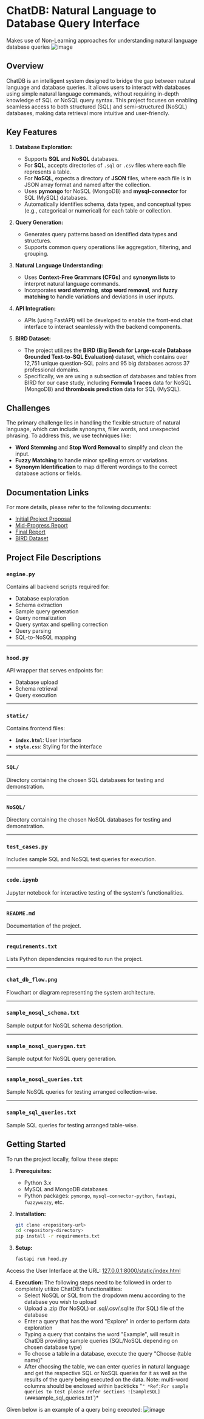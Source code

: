 # ChatDB: Natural Language to Database Query Interface
Makes use of Non-Learning approaches for understanding natural language database queries
![image](chat_db_flow.png)

## Overview
ChatDB is an intelligent system designed to bridge the gap between natural language and database queries. It allows users to interact with databases using simple natural language commands, without requiring in-depth knowledge of SQL or NoSQL query syntax. This project focuses on enabling seamless access to both structured (SQL) and semi-structured (NoSQL) databases, making data retrieval more intuitive and user-friendly.

## Key Features
1. **Database Exploration:**
   - Supports **SQL** and **NoSQL** databases.
   - For **SQL**, accepts directories of `.sql` or `.csv` files where each file represents a table.
   - For **NoSQL**, expects a directory of **JSON** files, where each file is in JSON array format and named after the collection.
   - Uses **pymongo** for NoSQL (MongoDB) and **mysql-connector** for SQL (MySQL) databases.
   - Automatically identifies schema, data types, and conceptual types (e.g., categorical or numerical) for each table or collection.

2. **Query Generation:**
   - Generates query patterns based on identified data types and structures.
   - Supports common query operations like aggregation, filtering, and grouping.

3. **Natural Language Understanding:**
   - Uses **Context-Free Grammars (CFGs)** and **synonym lists** to interpret natural language commands.
   - Incorporates **word stemming**, **stop word removal**, and **fuzzy matching** to handle variations and deviations in user inputs.

4. **API Integration:**
   - APIs (using FastAPI) will be developed to enable the front-end chat interface to interact seamlessly with the backend components.

5. **BIRD Dataset:**
   - The project utilizes the **BIRD (Big Bench for Large-scale Database Grounded Text-to-SQL Evaluation)** dataset, which contains over 12,751 unique question-SQL pairs and 95 big databases across 37 professional domains.
   - Specifically, we are using a subsection of databases and tables from BIRD for our case study, including **Formula 1 races** data for NoSQL (MongoDB) and **thrombosis prediction** data for SQL (MySQL).

## Challenges
The primary challenge lies in handling the flexible structure of natural language, which can include synonyms, filler words, and unexpected phrasing. To address this, we use techniques like:
- **Word Stemming** and **Stop Word Removal** to simplify and clean the input.
- **Fuzzy Matching** to handle minor spelling errors or variations.
- **Synonym Identification** to map different wordings to the correct database actions or fields.

## Documentation Links
For more details, please refer to the following documents:
- [Initial Project Proposal](https://docs.google.com/document/d/1LIhxhNNjjJuYYTX6u0cONyoX1thEeESxuwI5pzT27No/edit?usp=sharing)
- [Mid-Progress Report](https://docs.google.com/document/d/1Yg6HRxdifWvS_QJRwJ7FEadRKbyaoDQ3uxtJpHb8Yg8/edit?usp=sharing)
- [Final Report](https://docs.google.com/document/d/1gKjGhpAoElTKi9B7CRJOXY8aMHNmCQPl4IewmJI1rFk/edit?usp=sharing)
- [BIRD Dataset](https://drive.google.com/file/d/1OwISGcBySjV1Hvhf3D8PWpt4r0-eRGVF/view?usp=sharing)

## Project File Descriptions

### `engine.py`
Contains all backend scripts required for:
- Database exploration
- Schema extraction
- Sample query generation
- Query normalization
- Query syntax and spelling correction
- Query parsing
- SQL-to-NoSQL mapping

---

### `hood.py`
API wrapper that serves endpoints for:
- Database upload
- Schema retrieval
- Query execution

---

### `static/`
Contains frontend files:
- **`index.html`**: User interface
- **`style.css`**: Styling for the interface

---

### `SQL/`
Directory containing the chosen SQL databases for testing and demonstration.

---

### `NoSQL/`
Directory containing the chosen NoSQL databases for testing and demonstration.

---

### `test_cases.py`
Includes sample SQL and NoSQL test queries for execution.

---

### `code.ipynb`
Jupyter notebook for interactive testing of the system's functionalities.

---

### `README.md`
Documentation of the project.

---

### `requirements.txt`
Lists Python dependencies required to run the project.

---

### `chat_db_flow.png`
Flowchart or diagram representing the system architecture.

---

### `sample_nosql_schema.txt`
Sample output for NoSQL schema description.

---

### `sample_nosql_querygen.txt`
Sample output for NoSQL query generation.

---

### `sample_nosql_queries.txt`
Sample NoSQL queries for testing arranged collection-wise.

---

### `sample_sql_queries.txt`
Sample SQL queries for testing arranged table-wise.



## Getting Started
To run the project locally, follow these steps:
1. **Prerequisites:**
   - Python 3.x
   - MySQL and MongoDB databases
   - Python packages: `pymongo`, `mysql-connector-python`, `fastapi`, `fuzzywuzzy`, etc.

2. **Installation:**
   ```bash
   git clone <repository-url>
   cd <repository-directory>
   pip install -r requirements.txt

3. **Setup:**
   ```bash
   fastapi run hood.py
   

Access the User Interface at the URL: [127.0.0.1:8000/static/index.html](http://127.0.0.1:8000/static/index.html)

4. **Execution:**
The following steps need to be followed in order to completely utilize ChatDB's functionalities:
   - Select NoSQL or SQL from the dropdown menu according to the database you wish to upload
   - Upload a .zip (for NoSQL) or .sql/.csv/.sqlite (for SQL) file of the database
   - Enter a query that has the word "Explore" in order to perform data exploration
   - Typing a query that contains the word "Example", will result in ChatDB providing sample queries (SQL/NoSQL depending on chosen database type)
   - To choose a table in a database, execute the query "Choose (table name)"
   - After choosing the table, we can enter queries in natural language and get the respective SQL or NoSQL queries for it as well as the results of the query being executed on the data. Note: multi-word columns should be enclosed within backticks "`"
*Ref:For sample queries to test please refer sections ![SampleSQL](###`sample_sql_queries.txt`)* 

Given below is an example of a query being executed:
![image](example_query.png)

